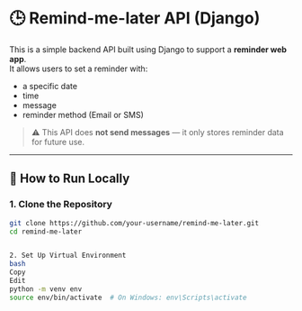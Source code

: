 # 🕒 Remind-me-later API (Django)

This is a simple backend API built using Django to support a **reminder web app**.  
It allows users to set a reminder with:
- a specific date
- time
- message
- reminder method (Email or SMS)

> ⚠️ This API does **not send messages** — it only stores reminder data for future use.

---

## 🚀 How to Run Locally

### 1. Clone the Repository

```bash
git clone https://github.com/your-username/remind-me-later.git
cd remind-me-later


2. Set Up Virtual Environment
bash
Copy
Edit
python -m venv env
source env/bin/activate  # On Windows: env\Scripts\activate


